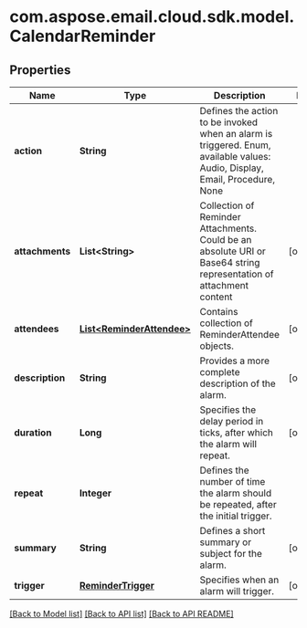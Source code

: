 
# com.aspose.email.cloud.sdk.model.CalendarReminder

## Properties
Name | Type | Description | Notes
------------ | ------------- | ------------- | -------------
**action** | **String** | Defines the action to be invoked when an alarm is triggered. Enum, available values: Audio, Display, Email, Procedure, None | 
**attachments** | **List&lt;String&gt;** | Collection of Reminder Attachments. Could be an absolute URI or Base64 string representation of attachment content              |  [optional]
**attendees** | [**List&lt;ReminderAttendee&gt;**](ReminderAttendee.md) | Contains collection of ReminderAttendee objects.              |  [optional]
**description** | **String** | Provides a more complete description of the alarm. |  [optional]
**duration** | **Long** | Specifies the delay period in ticks, after which the alarm will repeat.              |  [optional]
**repeat** | **Integer** | Defines the number of time the alarm should be repeated, after the initial trigger.              | 
**summary** | **String** | Defines a short summary or subject for the alarm. |  [optional]
**trigger** | [**ReminderTrigger**](ReminderTrigger.md) | Specifies when an alarm will trigger. |  [optional]


[[Back to Model list]](README.md#documentation-for-models) [[Back to API list]](README.md#documentation-for-api-endpoints) [[Back to API README]](README.md)

